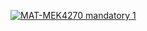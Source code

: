[![MAT-MEK4270 mandatory 1](https://github.com/carlfre/mandatory1/actions/workflows/main.yml/badge.svg)](https://github.com/carlfre/mandatory1/actions/workflows/main.yml)
